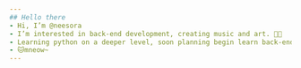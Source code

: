 ```yaml
---
## Hello there
- Hi, I’m @neesora
- I’m interested in back-end development, creating music and art. 🎼💖
- Learning python on a deeper level, soon planning begin learn back-end stack. (API, ORM and migrations, optimisations, Docker, advanced Git, Testing and debugging, DB)✨✨✨
- 🐱mneow~
---
```


<!---
hellxiwd/hellxiwd is a ✨ special ✨ repository because its `README.md` (this file) appears on your GitHub profile.
You can click the Preview link to take a look at your changes.
--->
